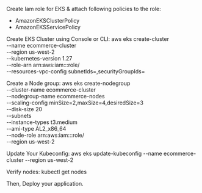 
Create Iam role for EKS & attach following policies to the role:
* AmazonEKSClusterPolicy
* AmazonEKSServicePolicy

Create EKS Cluster using Console or CLI:
aws eks create-cluster \
  --name ecommerce-cluster \
  --region us-west-2 \
  --kubernetes-version 1.27 \
  --role-arn arn:aws:iam::<account-id>:role/<eks-role> \
  --resources-vpc-config subnetIds=<subnet-ids>,securityGroupIds=<security-group-ids>

Create a Node group:
aws eks create-nodegroup \
  --cluster-name ecommerce-cluster \
  --nodegroup-name ecommerce-nodes \
  --scaling-config minSize=2,maxSize=4,desiredSize=3 \
  --disk-size 20 \
  --subnets <subnet-ids> \
  --instance-types t3.medium \
  --ami-type AL2_x86_64 \
  --node-role arn:aws:iam::<account-id>:role/<node-instance-role> \
  --region us-west-2

Update Your Kubeconfig:
aws eks update-kubeconfig --name ecommerce-cluster --region us-west-2

Verify nodes:
kubectl get nodes

Then, Deploy your application.

